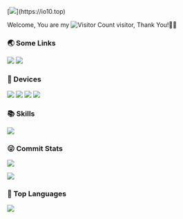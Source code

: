 [![](https://readme-typing-svg.demolab.com?font=Fira+Code&pause=997&width=435&lines=%F0%9F%91%8B++Hi%2C+this+is+qjpoo's+Github!)](https://io10.top)

Welcome, You are my ![Visitor Count](https://profile-counter.glitch.me/all-smile/count.svg) visitor, Thank You!🎉🎉

### 🌏 Some Links

[![](https://img.shields.io/badge/My%20Website-black?style=flat-square&logo=vercel&logoColor=white)](https://io10.top/)
[![](https://img.shields.io/badge/Github-black?style=flat-square&logo=github&logoColor=white)](https://github.com/qjpoo/)


### 📱 Devices

[![](https://img.shields.io/badge/-Macbook%20Pro%20M1-black?style=flat-square&logo=apple)](https://www.apple.com/macbook-pro-13/)
[![](https://img.shields.io/badge/-iPhone%2013%20Pro-black?style=flat-square&logo=apple)](https://www.apple.com/iphone/)
[![](https://img.shields.io/badge/Desktop%20Computer-black?style=flat-square&logo=microsoft&logoColor=white)](https://www.microsoft.com/)
[![](https://img.shields.io/badge/DJI%20MINI%202-black?style=flat-square&logoColor=white)](https://www.dji.com/cn/mini-2?site=brandsite&from=nav)

### 📚 Skills

![](https://icons.anoyi.com/?iconBgColor=f8fafc&icons=git,kubernetes,mongodb,postman,prometheus,python,vscode,bash,c,html5,css3,linux,docker,fastapi,,grafana,mysql,redis,nginx,nodejs,apache,altermanage,consul)

### 😜 Commit Stats

![](https://github-readme-stats-git-masterrstaa-rickstaa.vercel.app/api?username=qjpoo&count_private=true&show_icons=true&theme=radical&show_owner=true)

![](https://github-profile-trophy.vercel.app/?username=qjpoo&theme=radical&row=1)

### 🦁 Top Languages

![](https://github-readme-stats-git-masterrstaa-rickstaa.vercel.app/api/top-langs/?username=qjpoo&layout=compact&theme=dark)
